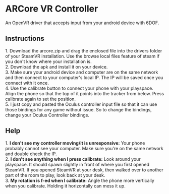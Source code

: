 # ARCore VR Controller
An OpenVR driver that accepts input from your android device with 6DOF.

<h2>Instructions</h2>
1. Download the arcore.zip and drag the enclosed file into the drivers folder of your SteamVR installation. Use the browse local files feature of steam if you don't know where your installation is.<br/>
2. Download the apk and install it on your device.<br/>
3. Make sure your android device and computer are on the same network and then connect to your computer's local IP. The IP will be saved once you connect with it once.<br/>
4. Use the calibrate button to connect your phone with your playspace. Align the phone so that the top of it points into the tracker from below. Press calibrate again to set the position.<br/>
5. I just copy and pasted the Oculus controller input file so that it can use those bindings for any game without issue. So to change the bindings, change your Oculus Controller bindings.

<h2>Help</h2>
1. <b>I don't see my controller moving/it is unresponsive:</b> Your phone probably cannot see your computer. Make sure you're on the same network and double check the IP.<br/>
2. <b>I don't see anything when I press calibrate:</b> Look around your playspace. It should spawn slightly in front of where you first opened SteamVR. If you opened SteamVR at your desk, then walked over to another part of the room to play, look back at your desk.<br/>
3. <b>My rotation is f-ed when I calibrate:</b> Angle the phone more vertically when you calibrate. Holding it horizontally can mess it up.<br/>
